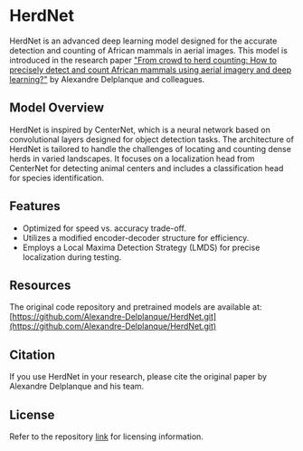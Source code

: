 # HerdNet  
  
HerdNet is an advanced deep learning model designed for the accurate detection and counting of African mammals in aerial images. This model is introduced in the research paper ["From crowd to herd counting: How to precisely detect and count African mammals using aerial imagery and deep learning?"](https://www.sciencedirect.com/science/article/pii/S092427162300031X?via%3Dihub) by Alexandre Delplanque and colleagues.  
  
## Model Overview  
  
HerdNet is inspired by CenterNet, which is a neural network based on convolutional layers designed for object detection tasks. The architecture of HerdNet is tailored to handle the challenges of locating and counting dense herds in varied landscapes. It focuses on a localization head from CenterNet for detecting animal centers and includes a classification head for species identification.  
  
## Features  
  
- Optimized for speed vs. accuracy trade-off.  
- Utilizes a modified encoder-decoder structure for efficiency.  
- Employs a Local Maxima Detection Strategy (LMDS) for precise localization during testing.  
  
## Resources  
  
The original code repository and pretrained models are available at:  
[https://github.com/Alexandre-Delplanque/HerdNet.git](https://github.com/Alexandre-Delplanque/HerdNet.git)  
  
## Citation  
  
If you use HerdNet in your research, please cite the original paper by Alexandre Delplanque and his team.  
  
## License  
  
Refer to the repository [link](https://github.com/Alexandre-Delplanque/HerdNet.git) for licensing information.
